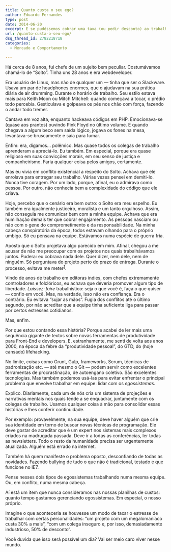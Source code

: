 ```yaml
---
title: Quanto custa o seu ego?
author: Eduardo Fernandes
type: post
date: 2014-06-20
excerpt: E se pudéssemos cobrar uma taxa (ou pedir desconto) ao trabalharmos com certo tipo de personalidades?
url: /quanto-custa-o-seu-ego/
dsq_thread_id: 2782218718
categories:
  - Mercado e Comportamento

---
```

Há cerca de 8 anos, fui chefe de um sujeito bem peculiar. Costumávamos chamá-lo de &#8220;Solto&#8221;. Tinha uns 28 anos e era webdeveloper.

Era usuário de Linux, mas não de qualquer um — tinha que ser o Slackware. Usava um par de headphones enormes, que o ajudavam na sua prática diária de air drumming. Durante o horário de trabalho. Seu estilo estava mais para Keith Moon ou Mitch Mitchell: quando começava a tocar, o prédio todo percebia. Gesticulava e golpeava os pés nos chão com força, fazendo o andar todo tremer.

Cantava em voz alta, enquanto hackeava códigos em PHP. Emocionava-se (quase aos prantos) ouvindo Pink Floyd no último volume. E quando chegava a algum beco sem saída lógico, jogava os fones na mesa, levantava-se bruscamente e saia para fumar.

Enfim: era, digamos… polêmico. Mas quase todos os colegas de trabalho aprenderam a apreciá-lo. Eu também. Em especial, porque era quase religioso em suas convicções morais, em seu senso de justiça e companheirismo. Faria qualquer coisa pelos amigos, certamente.

Mas eu vivia em conflito existencial a respeito do Solto. Achava que ele enrolava para entregar seu trabalho. Várias vezes pensei em demiti-lo. Nunca tive coragem. Por um lado, porque, afinal, eu o admirava como pessoa. Por outro, não conhecia bem a complexidade do código que ele criava.

Hoje, percebo que o cenário era bem outro: o Solto era meu espelho. Eu também era igualmente justiceiro, moralista e um tanto orgulhoso. Assim, não conseguia me comunicar bem com a minha equipe. Achava que era humilhação demais ter que cobrar engajamento. As pessoas nasciam ou não com o gene do comprometimento e da responsabilidade. Na minha cabeça conspiratória da época, todos estavam olhando para o próprio umbigo. Só eu pensava na equipe. Estávamos numa espécie de guerra fria.

Aposto que o Solto projetava algo parecido em mim. Afinal, chegou a me acusar de não me preocupar com os projetos nos quais trabalhávamos juntos. Pudera: eu cobrava nada dele. Quer dizer, nem dele, nem de ninguém. Só perguntava do projeto perto do prazo de entrega. Durante o processo, evitava me meter<sup id="fnref:1"><a href="1" rel="footnote">1</a></sup>.

Vindo de anos de trabalho em editoras indies, com chefes extremamente controladores e folclóricos, eu achava que deveria promover algum tipo de liberdade. _Laissez-faire_ trabalhístico: seja o que você é, faça o que quiser — confio em você. Mas, na verdade, isso não era confiança. Era o contrário. Eu evitava &#8220;sujar as mãos&#8221;. Fugia dos conflitos até o último segundo, por não acreditar que a equipe tinha suficiente liga para passar por certos estresses cotidianos.

Mas, enfim.

Por que estou contando essa história? Porque acabei de ler mais uma sequência gigante de textos sobre novas ferramentas de produtividade para Front-End e developers. E, estranhamente, me senti de volta aos anos 2000, na época da febre da &#8220;produtividade pessoal&#8221;, do GTD, do (hoje cansado) lifehacking.

No limite, coisas como Grunt, Gulp, frameworks, Scrum, técnicas de padronização etc. — até mesmo o Git — podem servir como excelentes ferramentas de procrastinação, de autoengano coletivo. São excelentes tecnologias. Mas também podemos usá-las para evitar enfrentar o principal problema que envolve trabalhar em equipe: lidar com os _egossistemas_.

Explico. Diariamente, cada um de nós cria um sistema de projeções e narrativas mentais nos quais tende a se enquadrar, juntamente com os colegas de trabalho. Usamos qualquer coisa à mão para consolidar essas histórias e lhes conferir continuidade.

Por exemplo: provavelmente, na sua equipe, deve haver alguém que crie sua identidade em torno de buscar novas técnicas de programação. Ele deve gostar de acreditar que é um expert nos sistemas mais complexos criados na madrugada passada. Deve ir a todas as conferências, ler todas as newsletters. Todo o resto da humanidade precisa ser urgentemente atualizada. Alguém está errado na internet.

Também há quem manifeste o problema oposto, desconfiando de todas as novidades. Fazendo bullying de tudo o que não é tradicional, testado e que funcione no IE7.

Pense nesses dois tipos de egossistemas trabalhando numa mesma equipe. Ou, em conflito, numa mesma cabeça.

Aí está um item que nunca consideramos nas nossas planilhas de custos: quanto tempo gastamos gerenciando egossistemas. Em especial, o nosso próprio.

Imagine o que aconteceria se houvesse um modo de taxar o estresse de trabalhar com certas personalidades: &#8220;um projeto com um megalomaníaco custa 30% a mais&#8221;, &#8220;com um colega inseguro e, por isso, demasiadamente industrioso, 50% de desconto&#8221;.

Você duvida que isso será possível um dia? Vai ser meio caro viver nesse mundo.

[^1]:    
    Naquela época, não pensávamos em coisas como Agile.<a href="1" rev="footnote">&#8617;</a>